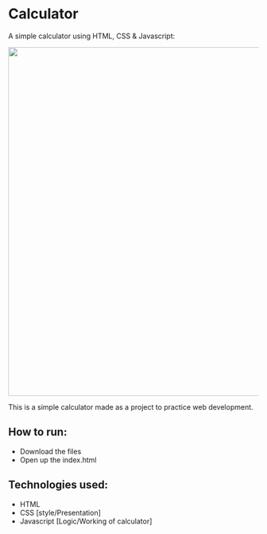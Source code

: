# Calculator
A simple calculator using HTML, CSS &amp; Javascript:

<img src="https://i.imgur.com/OGAkmfw.png" width="700">

This is a simple calculator made as a project to practice web development.

## How to run:
- Download the files
- Open up the index.html

## Technologies used:
- HTML
- CSS [style/Presentation]
- Javascript [Logic/Working of calculator]
